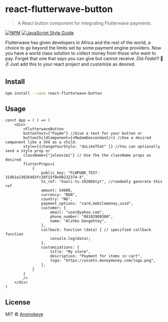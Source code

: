 # react-flutterwave-button

> A React button component for integrating Flutterwave payments.

[![NPM](https://img.shields.io/npm/v/react-flutterwave-button.svg)](https://www.npmjs.com/package/react-flutterwave-button) [![JavaScript Style Guide](https://img.shields.io/badge/code_style-standard-brightgreen.svg)](https://standardjs.com)

Flutterwave has given developers in Africa and the rest of the world, a choice to go beyond the limits set by some payment engine providers. Now you have a world class solution to collect money from those who want to pay. Forget that one that says you can give but cannot receive. *Dia Fada!!!* :wave::v:
Just add this to your react project and customize as desired. 

## Install

```bash
npm install --save react-flutterwave-button
```

## Usage

```tsx
const App = ( ) => (
    <div>
        <FlutterwaveButton
        buttonText={"Payme"} //Give a text for your button or
        buttonChildComponent={<MadamDescendant/>} //Use a desired component like a SVG as a child.
        style={{changeYourStyle: "doLikeThat" }} //You can optionally send a style prop or
        className={"jeleosimi"} // Use the the className props as desired
        flutterProps={
            {
                public_key: "FLWPUBK_TEST-31d61a13026483fc38f15f0e90232374-X",
                tx_ref: "hooli-tx-1920bbtyt", //randomly generate this ref
                amount: 54600,
                currency: "NGN",
                country: "NG",
                payment_options: "card,mobilemoney,ussd",
                customer: {
                    email: "user@yahoo.com",
                    phone_number: "08102909300",
                    name: "Alihko Dangohtey",
                },
                callback: function (data) { // specified callback function
                    console.log(data);
                },
                customizations: {
                    title: "My store",
                    description: "Payment for items in cart",
                    logo: "https://assets.moneymoney.com/logo.png",
                },
            }
        }
        />
    </div>
)
```

## License

MIT © [Aromokeye](https://github.com/Aromokeye)
